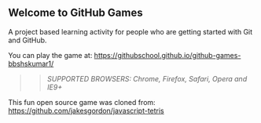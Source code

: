 ## Welcome to GitHub Games

A project based learning activity for people who are getting started with Git and GitHub.

You can play the game at: https://githubschool.github.io/github-games-bbshskumar1/

>> _*SUPPORTED BROWSERS*: Chrome, Firefox, Safari, Opera and IE9+_

This fun open source game was cloned from: https://github.com/jakesgordon/javascript-tetris
